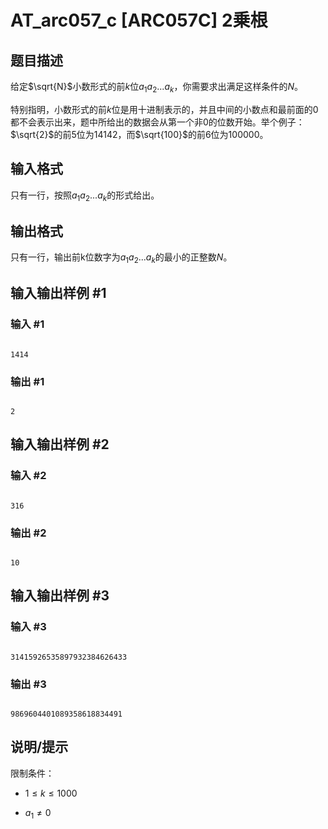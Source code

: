 # AT_arc057_c [ARC057C] 2乗根

## 题目描述

给定$\sqrt{N}$小数形式的前$k$位$a_1a_2...a_k$，你需要求出满足这样条件的$N$。

特别指明，小数形式的前$k$位是用十进制表示的，并且中间的小数点和最前面的0都不会表示出来，题中所给出的数据会从第一个非0的位数开始。举个例子：$\sqrt{2}$的前5位为$14142$，而$\sqrt{100}$的前6位为$100000$。

## 输入格式

只有一行，按照$a_1a_2...a_k$的形式给出。

## 输出格式

只有一行，输出前k位数字为$a_1a_2...a_k$的最小的正整数$N$。

## 输入输出样例 #1

### 输入 #1

```
1414
```

### 输出 #1

```
2
```

## 输入输出样例 #2

### 输入 #2

```
316
```

### 输出 #2

```
10
```

## 输入输出样例 #3

### 输入 #3

```
31415926535897932384626433
```

### 输出 #3

```
9869604401089358618834491
```

## 说明/提示

限制条件：

- $1 \leq k \leq 1000$
- $a_1 \neq 0$